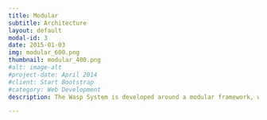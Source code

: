 ```yaml
---
title: Modular 
subtitle: Architecture 
layout: default
modal-id: 3 
date: 2015-01-03
img: modular_600.png
thumbnail: modular_400.png
#alt: image-alt
#project-date: April 2014
#client: Start Bootstrap
#category: Web Development
description: The Wasp System is developed around a modular framework, where individual components for job submission, software and workflows are reusable.

---
```

